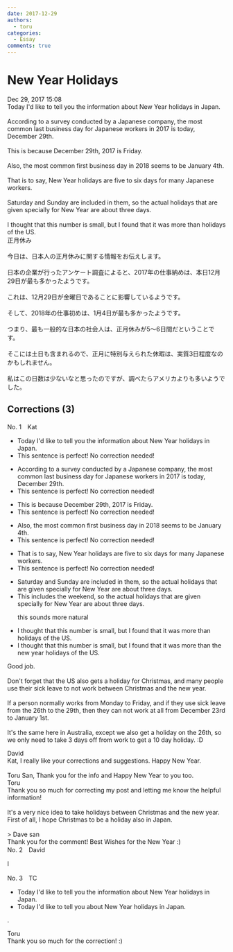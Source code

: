 ```yaml
---
date: 2017-12-29
authors:
  - toru
categories:
  - Essay
comments: true
---
```


# New Year Holidays
<div class="date">Dec 29, 2017 15:08</div>
<div id="post"><div id="body_show_ori">
Today I'd like to tell you the information about New Year holidays in Japan.<br/><br/>According to a survey conducted by a Japanese company, the most common last business day for Japanese workers in 2017 is today, December 29th.<br/><br/>This is because December 29th, 2017 is Friday.<br/><br/>Also, the most common first business day in 2018 seems to be January 4th.<br/><br/>That is to say, New Year holidays are five to six days for many Japanese workers.<br/><br/>Saturday and Sunday are included in them, so the actual holidays that are given specially for New Year are about three days.<br/><br/>I thought that this number is small, but I found that it was more than holidays of the US.
</div></div>

<!-- more -->

<div id="post_ja"><div id="body_show_mo">
正月休み<br/><br/>今日は、日本人の正月休みに関する情報をお伝えします。<br/><br/>日本の企業が行ったアンケート調査によると、2017年の仕事納めは、本日12月29日が最も多かったようです。<br/><br/>これは、12月29日が金曜日であることに影響しているようです。<br/><br/>そして、2018年の仕事初めは、1月4日が最も多かったようです。<br/><br/>つまり、最も一般的な日本の社会人は、正月休みが5〜6日間だということです。<br/><br/>そこには土日も含まれるので、正月に特別与えられた休暇は、実質3日程度なのかもしれません。<br/><br/>私はこの日数は少ないなと思ったのですが、調べたらアメリカよりも多いようでした。
</div></div>

## Corrections (3)
<div id="block"><div class="first_name"> No. 1　<span class="just_name">Kat</span></div><div id="block2">
<ul class="correction_field">
<li class="incorrect">Today I'd like to tell you the information about New Year holidays in Japan.</li>
<li class="corrected perfect">This sentence is perfect! No correction needed!</li>
</ul>
<ul class="correction_field">
<li class="incorrect">According to a survey conducted by a Japanese company, the most common last business day for Japanese workers in 2017 is today, December 29th.</li>
<li class="corrected perfect">This sentence is perfect! No correction needed!</li>
</ul>
<ul class="correction_field">
<li class="incorrect">This is because December 29th, 2017 is Friday.</li>
<li class="corrected perfect">This sentence is perfect! No correction needed!</li>
</ul>
<ul class="correction_field">
<li class="incorrect">Also, the most common first business day in 2018 seems to be January 4th.</li>
<li class="corrected perfect">This sentence is perfect! No correction needed!</li>
</ul>
<ul class="correction_field">
<li class="incorrect">That is to say, New Year holidays are five to six days for many Japanese workers.</li>
<li class="corrected perfect">This sentence is perfect! No correction needed!</li>
</ul>
<ul class="correction_field">
<li class="incorrect">Saturday and Sunday are included in them, so the actual holidays that are given specially for New Year are about three days.</li>
<li class="corrected correct">
This includes the weekend, so the actual holidays that are given specially for New Year are about three days.
<p class="correction_comment">this sounds more natural</p>
</li>
</ul>
<ul class="correction_field">
<li class="incorrect">I thought that this number is small, but I found that it was more than holidays of the US.</li>
<li class="corrected correct">
I thought that this number is small, but I found that it was more than the new year holidays of the US.
</li>
</ul>
<p class="comment_small">
 Good job.
 <br/>
 <br/>
 Don't forget that the US also gets a holiday for Christmas, and many people use their sick leave to not work between Christmas and the new year.
 <br/>
 <br/>
 If a person normally works from Monday to Friday, and if they use sick leave from the 26th to the 29th, then they can not work at all from December 23rd to January 1st.
 <br/>
 <br/>
 It's the same here in Australia, except we also get a holiday on the 26th, so we only need to take 3 days off from work to get a 10 day holiday. :D
</p>

</div><div class="name"><span class="just_name">David</span><br>
Kat, I really like your corrections and suggestions. Happy New Year.<br/><br/>Toru San, Thank you for the info and Happy New Year to you too.
</div>
<div class="name"><span class="just_name">Toru</span><br>
Thank you so much for correcting my post and letting me know the helpful information!<br/><br/>It's a very nice idea to take holidays between Christmas and the new year. First of all, I hope Christmas to be a holiday also in Japan.<br/><br/>&gt; Dave san<br/>Thank you for the comment! Best Wishes for the New Year :)
</div>
</div>
<div id="block"><div class="first_name"> No. 2　<span class="just_name">David</span></div><div id="block2">
<p class="comment_small">
 I
</p>

</div></div>
<div id="block"><div class="first_name"> No. 3　<span class="just_name">TC</span></div><div id="block2">
<ul class="correction_field">
<li class="incorrect">Today I'd like to tell you the information about New Year holidays in Japan.</li>
<li class="corrected correct">
Today I'd like to tell you about New Year holidays in Japan.
</li>
</ul>
<p class="comment_small">
 .
</p>

</div><div class="name"><span class="just_name">Toru</span><br>
Thank you so much for the correction! :)
</div>
</div>
